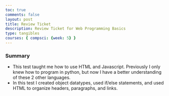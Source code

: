 ```yaml
---
toc: true
comments: false
layout: post
title: Review Ticket
description: Review Ticket for Web Programming Basics
type: tangibles
courses: { compsci: {week: 5} }
---
```

### Summary
- This test taught me how to use HTML and Javascript. Previously I only knew how to program in python, but now I have a better understanding of these 2 other languages. 
- In this test I created object datatypes, used if/else statements, and used HTML to organize headers, paragraphs, and links.